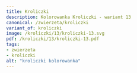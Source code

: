 ```yaml
---
title: Kroliczki
description: Kolorowanka Kroliczki - wariant 13
canonical: /zwierzeta/kroliczki
variant_of: kroliczki
image: /kroliczki/13/kroliczki-13.svg
pdf: /kroliczki/13/kroliczki-13.pdf
tags:
- zwierzeta
- kroliczki
alt: "kroliczki kolorowanka"
---
```

